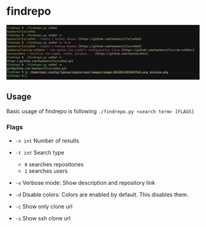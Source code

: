 # findrepo

![image-20220513024338867](preview.png)

## Usage

Basic usage of findrepo is following `./findrepo.py <search term> [FLAGS]`

### Flags

- `-n int` Number of results
- `-t int` Search type
  - `0` searches repositories
  - `1` searches users

- `-v` Verbose mode: Show description and repository link
- `-d` Disable colors: Colors are enabled by default. This disables them.
- `-c` Show only clone url
- `-s` Show ssh clone url

